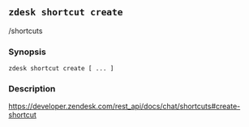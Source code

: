 ## `zdesk shortcut create`

/shortcuts

### Synopsis

    zdesk shortcut create [ ... ]

### Description

https://developer.zendesk.com/rest_api/docs/chat/shortcuts#create-shortcut

